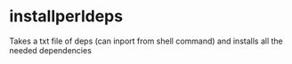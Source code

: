 installperldeps
===============

Takes a txt file of deps (can inport from shell command) and installs all the needed dependencies
